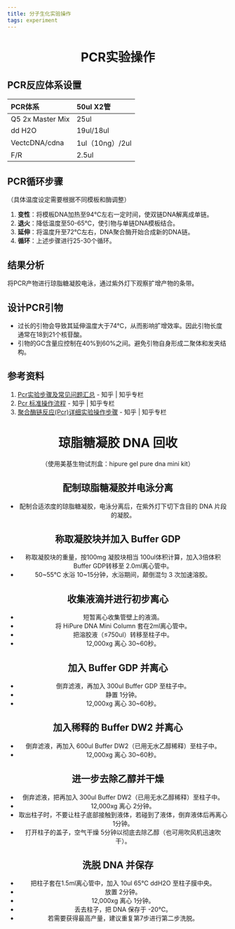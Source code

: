 ```yaml
---
title: 分子生化实验操作
tags: experiment
---
```


# <center>PCR实验操作</center>

## PCR反应体系设置

| PCR体系                                                            | 50ul X2管       |
| :---                                                              |:---            |
| Q5 2x Master Mix                                                   | 25ul           |
| dd H2O                                                             | 19ul/18ul      |
| VectcDNA/cdna                                                      | 1ul（10ng）/2ul |
| F/R                                                                | 2.5ul          |

## PCR循环步骤
（具体温度设定需要根据不同模板和酶调整）

1. **变性**：将模板DNA加热至94℃左右一定时间，使双链DNA解离成单链。
2. **退火**：降低温度至50-65℃，使引物与单链DNA模板结合。
3. **延伸**：将温度升至72℃左右，DNA聚合酶开始合成新的DNA链。
4. **循环**：上述步骤进行25-30个循环。

## 结果分析
将PCR产物进行琼脂糖凝胶电泳，通过紫外灯下观察扩增产物的条带。

## 设计PCR引物
- 过长的引物会导致其延伸温度大于74°C，从而影响扩增效率。因此引物长度通常在18到21个核苷酸。
- 引物的GC含量应控制在40%到60%之间。避免引物自身形成二聚体和发夹结构。

## 参考资料
1. [Pcr实验步骤及常见问题汇总](https://zhuanlan.zhihu.com/p/56943837)           - 知乎 | 知乎专栏
2. [Pcr 标准操作流程](https://zhuanlan.zhihu.com/p/33950762)                   - 知乎 | 知乎专栏
3. [聚合酶链反应(Pcr)详细实验操作步骤](https://www.zhihu.com/question/26452765)  - 知乎 | 知乎专栏



# <center>琼脂糖凝胶 DNA 回收<center>
<center>（使用美基生物试剂盒：hipure gel pure dna mini kit）<center>

## 配制琼脂糖凝胶并电泳分离
   - 配制合适浓度的琼脂糖凝胶，电泳分离后，在紫外灯下切下含目的 DNA 片段的凝胶。

## 称取凝胶块并加入 Buffer GDP
   - 称取凝胶块的重量，按100mg 凝胶块相当 100ul体积计算，加入3倍体积 Buffer GDP转移至 2.0ml离心管中。
   - 50~55℃ 水浴 10~15分钟，水浴期间，颠倒混匀 3 次加速溶胶。

## 收集液滴并进行初步离心
   - 短暂离心收集管壁上的液滴。
   - 将 HiPure DNA Mini Column 套在2ml离心管中。
   - 把溶胶液（≤750ul）转移至柱子中。
   - 12,000xg 离心 30~60秒。

## 加入 Buffer GDP 并离心
   - 倒弃滤液，再加入 300ul Buffer GDP 至柱子中。
   - 静置 1分钟。
   - 12,000xg 离心 30~60秒。

## 加入稀释的 Buffer DW2 并离心
   - 倒弃滤液，再加入 600ul Buffer DW2（已用无水乙醇稀释）至柱子中。
   - 12,000xg 离心 30~60秒。

## 进一步去除乙醇并干燥
   - 倒弃滤液，把再加入 300ul Buffer DW2（已用无水乙醇稀释）至柱子中。
   - 12,000xg 离心 2分钟。
   - 取出柱子时，不要让柱子底部接触到液体，若碰到了液体，倒弃液体后再离心 1分钟。
   - 打开柱子的盖子，空气干燥 5分钟以彻底去除乙醇（也可用吹风机迅速吹干）。

## 洗脱 DNA 并保存
   - 把柱子套在1.5ml离心管中，加入 10ul 65℃ ddH2O 至柱子膜中央。
   - 放置 2分钟。
   - 12,000xg 离心 1分钟。
   - 丢去柱子，把 DNA 保存于 -20℃。
   - 若需要获得最高产量，建议重复第7步进行第二步洗脱。